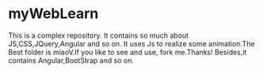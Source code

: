 # myWebLearn
This is a complex repository. It contains so much about JS,CSS,JQuery,Angular and so on.
It uses Js to realize some animation.The Best folder is miaoV.If you like to see and use, fork me.Thanks!
Besides,it contains Angular,BootStrap and so on.
